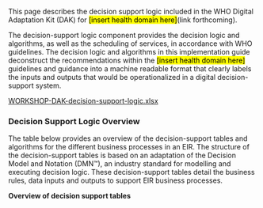 This page describes the decision support logic included in the WHO
Digital Adaptation Kit (DAK) for <mark>[insert health domain here]</mark>(link forthcoming).

The decision-support logic component provides the decision logic and
algorithms, as well as the scheduling of services, in accordance with
WHO guidelines. The decision logic and algorithms in this implementation
guide deconstruct the recommendations within the <mark>[insert health domain here]</mark> guidelines
and guidance into a machine readable format that clearly labels the
inputs and outputs that would be operationalized in a digital
decision-support system.

[WORKSHOP-DAK-decision-support-logic.xlsx](WORKSHOP-DAK-decision-support-logic.xlsx)


### Decision Support Logic Overview
The table below provides an overview of the decision-support tables and
algorithms for the different business processes in an EIR. The structure
of the decision-support tables is based on an adaptation of the Decision
Model and Notation (DMN™), an industry standard for modelling and
executing decision logic. These decision-support tables detail the
business rules, data inputs and outputs to support EIR business
processes.

**Overview of decision support tables**

